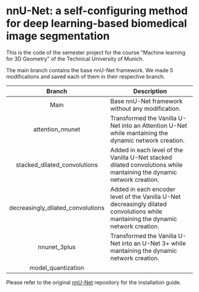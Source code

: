 # nnU-Net: a self-configuring method for deep learning-based biomedical image segmentation
This is the code of the semester project for the course "Machine learning for 3D Geometry" of the Technical University of Munich.

The main branch contains the base nnU-Net framework. We made 5 modifications and saved each of them in their respective branch.

| Branch        | Description           |
| :-------------: |------| 
| Main      | Base nnU-Net framework without any modification. | 
| attention_nnunet      | Transformed the Vanilla U-Net into an Attention U-Net while mantaining the dynamic network creation. | 
| stacked_dilated_convolutions      | Added in each level of the Vanilla U-Net stacked dilated convolutions while mantaining the dynamic network creation.      |  
| decreasingly_dilated_convolutions      | Added in each encoder level of the Vanilla U-Net decreasingly dilated convolutions while mantaining the dynamic network creation.      |  
| nnunet_3plus | Transformed the Vanilla U-Net into an U-Net 3+ while mantaining the dynamic network creation.      |  
| model_quantization |       |  

Please refer to the original [nnU-Net](https://github.com/MIC-DKFZ/nnUNet) repository for the installation guide.

